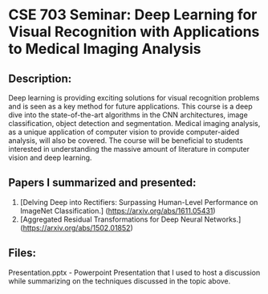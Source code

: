# CSE 703 Seminar: Deep Learning for Visual Recognition with Applications to Medical Imaging Analysis

## Description:
Deep learning is providing exciting solutions for visual recognition problems and is seen as a key method for future applications. This course is a deep dive into the state-of-the-art algorithms in the CNN architectures, image classification, object detection and segmentation. Medical imaging analysis, as a unique application of computer vision to provide computer-aided analysis, will also be covered. The course will be beneficial to students interested in understanding the massive amount of literature in computer vision and deep learning.

## Papers I summarized and presented:
1. [Delving Deep into Rectifiers: Surpassing Human-Level Performance on ImageNet Classification.] (https://arxiv.org/abs/1611.05431)
2. [Aggregated Residual Transformations for Deep Neural Networks.] (https://arxiv.org/abs/1502.01852)

## Files:
Presentation.pptx - Powerpoint Presentation that I used to host a discussion while summarizing on the techniques discussed in the topic above.
